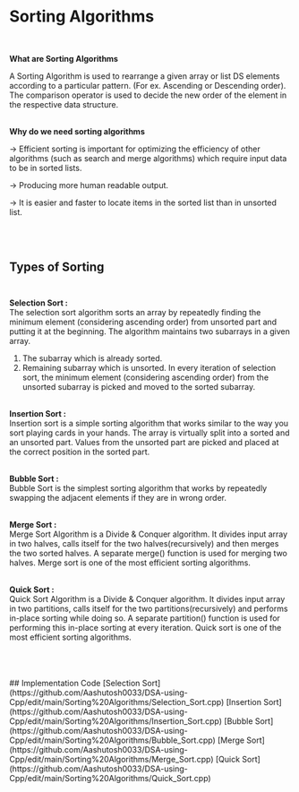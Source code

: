 # Sorting Algorithms
<br>

**What are Sorting Algorithms**<br>

A Sorting Algorithm is used to rearrange a given array or list DS elements according to a particular pattern. (For ex. Ascending or Descending order). <br>
The comparison operator is used to decide the new order of the element in the respective data structure.
<br><br>

**Why do we need sorting algorithms**
<br>

-> Efficient sorting is important for optimizing the efficiency of other algorithms (such as search and merge algorithms) which require input data to be in sorted lists.

-> Producing more human readable output.

-> It is easier and faster to locate items in the sorted list than in unsorted list.

<br><br>

## Types of Sorting <br><br>

 **Selection Sort :** <br>
The selection sort algorithm sorts an array by repeatedly finding the minimum element (considering ascending order) from unsorted part and putting it at the beginning. The algorithm maintains two subarrays in a given array.<br>
1) The subarray which is already sorted. 
2) Remaining subarray which is unsorted.
In every iteration of selection sort, the minimum element (considering ascending order) from the unsorted subarray is picked and moved to the sorted subarray. 
<br><br>

 **Insertion Sort :** <br>
Insertion sort is a simple sorting algorithm that works similar to the way you sort playing cards in your hands. The array is virtually split into a sorted and an unsorted part. Values from the unsorted part are picked and placed at the correct position in the sorted part.
<br><br>

**Bubble Sort :** <br>
Bubble Sort is the simplest sorting algorithm that works by repeatedly swapping the adjacent elements if they are in wrong order.
<br><br>

**Merge Sort :** <br>
 Merge Sort Algorithm is a Divide & Conquer algorithm. It divides input array in two halves, calls itself for the two halves(recursively) and then merges the two sorted halves. A separate merge() function is used for merging two halves. Merge sort is one of the most efficient sorting algorithms.
 <br><br>

 **Quick Sort :** <br>
 Quick Sort Algorithm is a Divide & Conquer algorithm. It divides input array in two partitions, calls itself for the two partitions(recursively) and performs in-place sorting while doing so. A separate partition() function is used for performing this in-place sorting at every iteration. Quick sort is one of the most efficient sorting algorithms.
 <br><br>
 
 <br>
 <br>
 ## Implementation Code
 [Selection Sort](https://github.com/Aashutosh0033/DSA-using-Cpp/edit/main/Sorting%20Algorithms/Selection_Sort.cpp)
 [Insertion Sort](https://github.com/Aashutosh0033/DSA-using-Cpp/edit/main/Sorting%20Algorithms/Insertion_Sort.cpp)
 [Bubble Sort](https://github.com/Aashutosh0033/DSA-using-Cpp/edit/main/Sorting%20Algorithms/Bubble_Sort.cpp)
 [Merge Sort](https://github.com/Aashutosh0033/DSA-using-Cpp/edit/main/Sorting%20Algorithms/Merge_Sort.cpp)
 [Quick Sort](https://github.com/Aashutosh0033/DSA-using-Cpp/edit/main/Sorting%20Algorithms/Quick_Sort.cpp)
 

 


